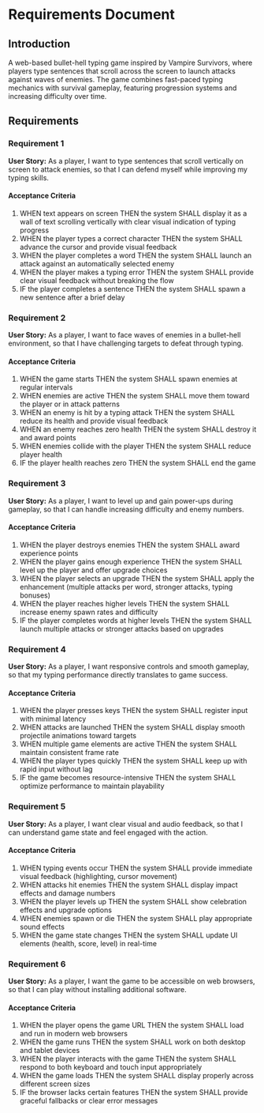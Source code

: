 # Requirements Document

## Introduction

A web-based bullet-hell typing game inspired by Vampire Survivors, where players type sentences that scroll across the screen to launch attacks against waves of enemies. The game combines fast-paced typing mechanics with survival gameplay, featuring progression systems and increasing difficulty over time.

## Requirements

### Requirement 1

**User Story:** As a player, I want to type sentences that scroll vertically on screen to attack enemies, so that I can defend myself while improving my typing skills.

#### Acceptance Criteria

1. WHEN text appears on screen THEN the system SHALL display it as a wall of text scrolling vertically with clear visual indication of typing progress
2. WHEN the player types a correct character THEN the system SHALL advance the cursor and provide visual feedback
3. WHEN the player completes a word THEN the system SHALL launch an attack against an automatically selected enemy
4. WHEN the player makes a typing error THEN the system SHALL provide clear visual feedback without breaking the flow
5. IF the player completes a sentence THEN the system SHALL spawn a new sentence after a brief delay

### Requirement 2

**User Story:** As a player, I want to face waves of enemies in a bullet-hell environment, so that I have challenging targets to defeat through typing.

#### Acceptance Criteria

1. WHEN the game starts THEN the system SHALL spawn enemies at regular intervals
2. WHEN enemies are active THEN the system SHALL move them toward the player or in attack patterns
3. WHEN an enemy is hit by a typing attack THEN the system SHALL reduce its health and provide visual feedback
4. WHEN an enemy reaches zero health THEN the system SHALL destroy it and award points
5. WHEN enemies collide with the player THEN the system SHALL reduce player health
6. IF the player health reaches zero THEN the system SHALL end the game

### Requirement 3

**User Story:** As a player, I want to level up and gain power-ups during gameplay, so that I can handle increasing difficulty and enemy numbers.

#### Acceptance Criteria

1. WHEN the player destroys enemies THEN the system SHALL award experience points
2. WHEN the player gains enough experience THEN the system SHALL level up the player and offer upgrade choices
3. WHEN the player selects an upgrade THEN the system SHALL apply the enhancement (multiple attacks per word, stronger attacks, typing bonuses)
4. WHEN the player reaches higher levels THEN the system SHALL increase enemy spawn rates and difficulty
5. IF the player completes words at higher levels THEN the system SHALL launch multiple attacks or stronger attacks based on upgrades

### Requirement 4

**User Story:** As a player, I want responsive controls and smooth gameplay, so that my typing performance directly translates to game success.

#### Acceptance Criteria

1. WHEN the player presses keys THEN the system SHALL register input with minimal latency
2. WHEN attacks are launched THEN the system SHALL display smooth projectile animations toward targets
3. WHEN multiple game elements are active THEN the system SHALL maintain consistent frame rate
4. WHEN the player types quickly THEN the system SHALL keep up with rapid input without lag
5. IF the game becomes resource-intensive THEN the system SHALL optimize performance to maintain playability

### Requirement 5

**User Story:** As a player, I want clear visual and audio feedback, so that I can understand game state and feel engaged with the action.

#### Acceptance Criteria

1. WHEN typing events occur THEN the system SHALL provide immediate visual feedback (highlighting, cursor movement)
2. WHEN attacks hit enemies THEN the system SHALL display impact effects and damage numbers
3. WHEN the player levels up THEN the system SHALL show celebration effects and upgrade options
4. WHEN enemies spawn or die THEN the system SHALL play appropriate sound effects
5. WHEN the game state changes THEN the system SHALL update UI elements (health, score, level) in real-time

### Requirement 6

**User Story:** As a player, I want the game to be accessible on web browsers, so that I can play without installing additional software.

#### Acceptance Criteria

1. WHEN the player opens the game URL THEN the system SHALL load and run in modern web browsers
2. WHEN the game runs THEN the system SHALL work on both desktop and tablet devices
3. WHEN the player interacts with the game THEN the system SHALL respond to both keyboard and touch input appropriately
4. WHEN the game loads THEN the system SHALL display properly across different screen sizes
5. IF the browser lacks certain features THEN the system SHALL provide graceful fallbacks or clear error messages
